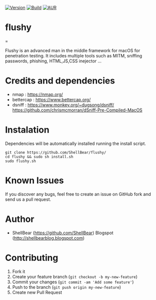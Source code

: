 [![Version](https://img.shields.io/badge/FLUSHY-1.0-brightgreen.svg?maxAge=259200)]()
[![Build](https://img.shields.io/badge/Supported_OS-macOS-orange.svg)]()
[![AUR](https://img.shields.io/aur/license/yaourt.svg)]()

# flushy
=

Flushy is an advanced man in the middle framework for macOS for penetration testing. It includes multiple tools such as MITM, sniffing passwords, phishing, HTML,JS,CSS inejector ... 

Credits and dependencies
=

- nmap : https://nmap.org/
- bettercap : https://www.bettercap.org/
- dsniff : https://www.monkey.org/~dugsong/dsniff/ https://github.com/chrismcmorran/dSniff-Pre-Compiled-MacOS 


Instalation
=

Dependencies will be automatically installed running the install script.

    git clone https://github.com/ShellBear/flushy/
    cd flushy && sudo sh install.sh
    sudo flushy.sh

Known Issues
=

If you discover any bugs, feel free to create an issue on GitHub fork and
send us a pull request.


Author
=

* ShellBear (https://github.com/ShellBear)
Blogspot (http://shellbearblog.blogspot.com)

Contributing
=

1. Fork it
2. Create your feature branch (`git checkout -b my-new-feature`)
3. Commit your changes (`git commit -am 'Add some feature'`)
4. Push to the branch (`git push origin my-new-feature`)
5. Create new Pull Request
